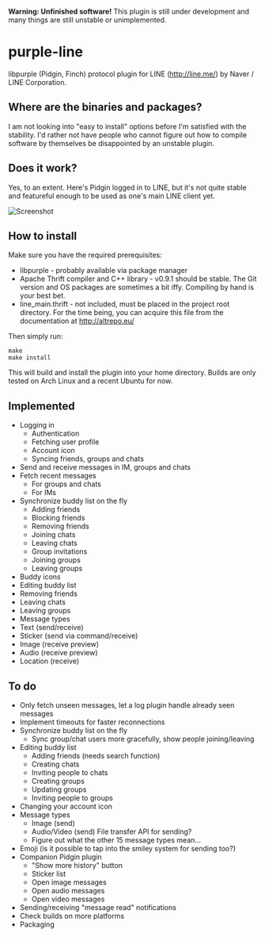 **Warning: Unfinished software!** This plugin is still under development and many things are still unstable or unimplemented.

purple-line
===========

libpurple (Pidgin, Finch) protocol plugin for LINE (http://line.me/) by Naver / LINE Corporation.

Where are the binaries and packages?
------------------------------------

I am not looking into "easy to install" options before I'm satisfied with the stability. I'd rather
not have people who cannot figure out how to compile software by themselves be disappointed by an
unstable plugin.

Does it work?
-------------

Yes, to an extent. Here's Pidgin logged in to LINE, but it's not quite stable and featureful enough
to be used as one's main LINE client yet.

![Screenshot](http://virkkunen.net/b/pidgin-line2.png)

How to install
--------------

Make sure you have the required prerequisites:

* libpurple - probably available via package manager
* Apache Thrift compiler and C++ library - v0.9.1 should be stable. The Git version and OS packages
  are sometimes a bit iffy. Compiling by hand is your best bet.
* line_main.thrift - not included, must be placed in the project root directory. For the time being,
  you can acquire this file from the documentation at http://altrepo.eu/

Then simply run:

    make
    make install

This will build and install the plugin into your home directory. Builds are only tested on Arch
Linux and a recent Ubuntu for now.

Implemented
-----------

* Logging in
  * Authentication
  * Fetching user profile
  * Account icon
  * Syncing friends, groups and chats
* Send and receive messages in IM, groups and chats
* Fetch recent messages
  * For groups and chats
  * For IMs
* Synchronize buddy list on the fly
  * Adding friends
  * Blocking friends
  * Removing friends
  * Joining chats
  * Leaving chats
  * Group invitations
  * Joining groups
  * Leaving groups
* Buddy icons
* Editing buddy list
 * Removing friends
 * Leaving chats
 * Leaving groups
* Message types
 * Text (send/receive)
 * Sticker (send via command/receive)
 * Image (receive preview)
 * Audio (receive preview)
 * Location (receive)

To do
-----

* Only fetch unseen messages, let a log plugin handle already seen messages
* Implement timeouts for faster reconnections
* Synchronize buddy list on the fly
  * Sync group/chat users more gracefully, show people joining/leaving
* Editing buddy list
  * Adding friends (needs search function)
  * Creating chats
  * Inviting people to chats
  * Creating groups
  * Updating groups
  * Inviting people to groups
* Changing your account icon
* Message types
  * Image (send)
  * Audio/Video (send) File transfer API for sending?
  * Figure out what the other 15 message types mean...
* Emoji (is it possible to tap into the smiley system for sending too?)
* Companion Pidgin plugin
  * "Show more history" button
  * Sticker list
  * Open image messages
  * Open audio messages
  * Open video messages
* Sending/receiving "message read" notifications
* Check builds on more platforms
* Packaging
